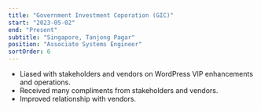 ```yaml
---
title: "Government Investment Coporation (GIC)"
start: "2023-05-02"
end: "Present"
subtitle: "Singapore, Tanjong Pagar"
position: "Associate Systems Engineer"
sortOrder: 6
---
```


- Liased with stakeholders and vendors on WordPress VIP enhancements and operations.
- Received many compliments from stakeholders and vendors.
- Improved relationship with vendors.
